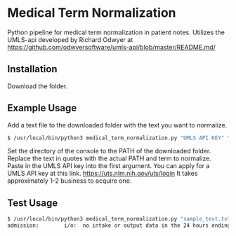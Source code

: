 # Medical Term Normalization

Python pipeline for medical term normalization in patient notes.
Utilizes the UMLS-api developed by Richard Odwyer at https://github.com/odwyersoftware/umls-api/blob/master/README.md/ 

## Installation

Download the folder.

## Example Usage

Add a text file to the downloaded folder with the text you want to normalize.
```bash
$ /usr/local/bin/python3 medical_term_normalization.py "UMLS API KEY" "PATH OF TEXT TO NORMALIZE" "MEDICAL TERM"
```
Set the directory of the console to the PATH of the downloaded folder. Replace the text in quotes with the actual PATH and term to normalize.
Paste in the UMLS API key into the first argument.
You can apply for a UMLS API key at this link.
https://uts.nlm.nih.gov/uts/login
It takes approximately 1-2 business to acquire one.

## Test Usage
```bash
$ /usr/local/bin/python3 medical_term_normalization.py "sample_text.txt" "weight loss"
admission:        i/o:  no intake or output data in the 24 hours ending 1/1/2035 1400      physical exam:  gen: elderly woman, some normalized weight loss, nad, pleasant, speaks tigrinya  heent: perrl, no lad, mmm  cv: nl s1 and s2, rrr, no m/r/g  pulm: ctab, no wheezes, rales or ronchi. breathing comfortably on room air.   gi: soft, nt, nd, +bs. no guarding or rebound tenderness.   ext: no peripheral edema, wwp  neuro: a&o x 3, eom intact, face symmetric     labs/data:   bmp        1/1/2035  1433 
```
